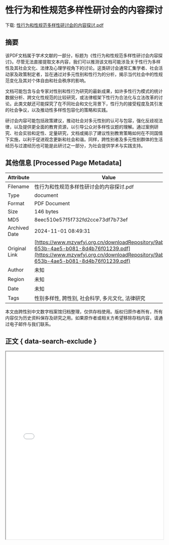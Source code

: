 # 性行为和性规范多样性研讨会的内容探讨

<!-- tcd_download_link -->
下载: <a href="性行为和性规范多样性研讨会的内容探讨.pdf" download>性行为和性规范多样性研讨会的内容探讨.pdf</a>
<!-- tcd_download_link_end -->

## 摘要

<!-- tcd_abstract -->
该PDF文档属于学术文献的一部分，标题为《性行为和性规范多样性研讨会内容探讨》。尽管无法直接提取文本内容，我们可以推测该文档可能涉及关于性行为多样性及其社会文化、法律及心理学视角下的讨论。这类研讨会通常汇集学者、社会活动家及政策制定者，旨在通过对多元性别和性行为的分析，揭示当代社会中的性规范变化及其对个体自由和社会秩序的影响。

文档可能包含与会专家对性别和性行为研究的最新成果，如许多性行为模式的统计数据分析、跨文化性规范的比较研究，或法律框架下性行为合法化与立法改革的讨论。此类文献还可能探究了在不同社会和文化背景下，性行为的接受程度及其引发的社会争议，以及推动性多样性包容化的策略和实践。

研讨会内容可能包括政策建议，推动社会对多元性别的认可与包容，强化反歧视法律，以及提供更全面的教育资源，以引导公众对多样性议题的理解。通过案例研究、社会实验和定性、定量研究，文档或揭示了建议性别教育策略如何在不同国情下实施，以利于促进观念更新和社会和谐。同样，跨性别者及多元性别群体的生活经历与过渡经历也可能是此研讨之一部分，为社会提供学术与实践支持。

<!-- tcd_abstract_end -->

## 其他信息 [Processed Page Metadata]

| Attribute       | Value                                  |
|-----------------|----------------------------------------|
| Filename        | 性行为和性规范多样性研讨会的内容探讨.pdf                             |
| Type            | document                                 |
| Format          | PDF Document                               |
| Size            | 146 bytes                           |
| MD5             | 8eec510e57f5f732fd2cce73df7b73ef                                  |
| Archived Date   | 2024-11-01 08:49:31                             |
| Original Link   | [https://www.mzywfyj.org.cn/downloadRepository/9ab0c665-653b-4ae5-b081-8d4b76f01239.pdf](https://www.mzywfyj.org.cn/downloadRepository/9ab0c665-653b-4ae5-b081-8d4b76f01239.pdf)                         |
| Author          | 未知                               |
| Region          | 未知                               |
| Date            | 未知                                 |
| Tags            | 性别多样性, 跨性别, 社会科学, 多元文化, 法律研究                                 |

本文由跨性别中文数字档案馆归档整理，仅供存档使用。版权归原作者所有，所有内容仅为历史资料保存及研究之用。如果原作者或相关方希望移除存档内容，请通过电子邮件与我们联系。

## 正文 { data-search-exclude }

<!-- tcd_main_text -->
<iframe src="../性行为和性规范多样性研讨会的内容探讨.pdf" width="100%" height="600px">
    <p>无法显示PDF，请下载查看。</p>
</iframe>
<!-- tcd_main_text_end -->

